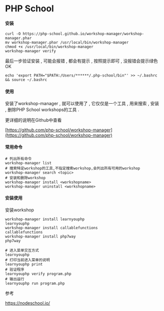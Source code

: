 # PHP School

#### 安装

```
curl -O https://php-school.github.io/workshop-manager/workshop-manager.phar
mv workshop-manager.phar /usr/local/bin/workshop-manager
chmod +x /usr/local/bin/workshop-manager
workshop-manager verify
```

最后一步验证安装 , 可能会报错 , 都会有提示 , 按照提示即可 , 没报错会提示绿色OK

```
echo 'export PATH="$PATH:/Users/******/.php-school/bin"' >> ~/.bashrc && source ~/.bashrc
```

#### 使用

安装了workshop-manager , 就可以使用了 , 它仅仅是一个工具 , 用来搜索 , 安装 , 删除PHP School workshops的工具 .

更详细的说明在Github中查看

[https://github.com/php-school/workshop-manager](https://github.com/php-school/workshop-manager)

#### 常用命令

```
# 列出所有命令
workshop-manager list
# 搜索特定workshop的工具,不指定搜索workshop,会列出所有可用的workshop
workshop-manager search <topic>
# 安装和删除workshop
workshop-manager install <workshopname>
workshop-manager uninstall <workshopname>
```

#### 安装使用

安装workshop

```
workshop-manager install learnyouphp
learnyouphp
workshop-manager install callablefunctions
callablefunctions
workshop-manager install php7way
php7way
```

```
# 进入菜单交互方式
learnyouphp
# 打印当前进入菜单的说明
learnyouphp print
# 验证程序
learnyouphp verify program.php
# 输出运行
learnyouphp run program.php
```

参考

https://nodeschool.io/

